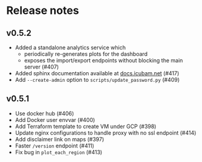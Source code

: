 # Release notes

## v0.5.2

 - Added a standalone analytics service which
   - periodically re-generates plots for the dashboard
   - exposes the import/export endpoints
   without blocking the main server (#407)
 - Added sphinx documentation available at
   [docs.icubam.net](https://docs.icubam.net) (#417)
 -  Add `--create-admin` option to `scripts/update_password.py` (#409) 

## v0.5.1

 - Use docker hub (#406)
 - Add Docker user envvar (#400)
 - Add Terraform template to create VM under GCP (#398)
 - Update nginx configurations to handle proxy with no ssl endpoint (#414)
 - Add disclaimer link on maps (#397) 
 - Faster ``/version`` endpoint (#411) 
 - Fix bug in ``plot_each_region`` (#413) 


